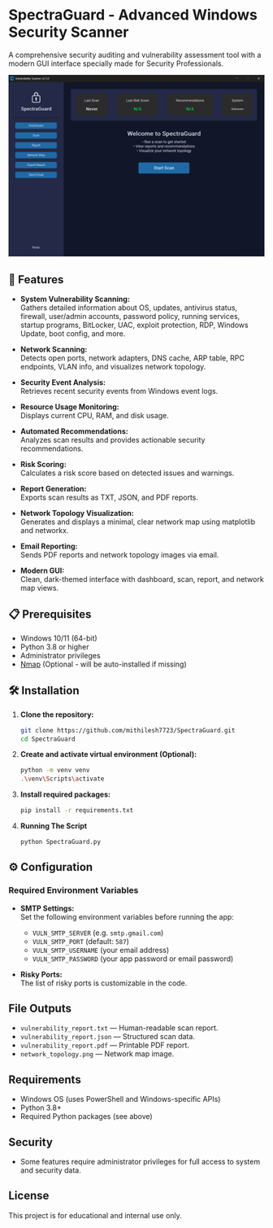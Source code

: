 # SpectraGuard - Advanced Windows Security Scanner

A comprehensive security auditing and vulnerability assessment tool with a modern GUI interface specially made for Security Professionals.

![SpectraGuard Dashboard](screenshots/dashboard.png)

## 🚀 Features

- **System Vulnerability Scanning:**  
  Gathers detailed information about OS, updates, antivirus status, firewall, user/admin accounts, password policy, running services, startup programs, BitLocker, UAC, exploit protection, RDP, Windows Update, boot config, and more.

- **Network Scanning:**  
  Detects open ports, network adapters, DNS cache, ARP table, RPC endpoints, VLAN info, and visualizes network topology.

- **Security Event Analysis:**  
  Retrieves recent security events from Windows event logs.

- **Resource Usage Monitoring:**  
  Displays current CPU, RAM, and disk usage.

- **Automated Recommendations:**  
  Analyzes scan results and provides actionable security recommendations.

- **Risk Scoring:**  
  Calculates a risk score based on detected issues and warnings.

- **Report Generation:**  
  Exports scan results as TXT, JSON, and PDF reports.

- **Network Topology Visualization:**  
  Generates and displays a minimal, clear network map using matplotlib and networkx.

- **Email Reporting:**  
  Sends PDF reports and network topology images via email.

- **Modern GUI:**  
  Clean, dark-themed interface with dashboard, scan, report, and network map views.

## 📋 Prerequisites

- Windows 10/11 (64-bit)
- Python 3.8 or higher
- Administrator privileges
- [Nmap](https://nmap.org/) (Optional - will be auto-installed if missing)

## 🛠️ Installation

1. **Clone the repository:**
   ```bash
   git clone https://github.com/mithilesh7723/SpectraGuard.git
   cd SpectraGuard
   ```

2. **Create and activate virtual environment (Optional):**
   ```bash
   python -m venv venv
   .\venv\Scripts\activate
   ```

3. **Install required packages:**
   ```bash
   pip install -r requirements.txt
   ```
4. **Running The Script**
   ```bash
   python SpectraGuard.py
   ```

## ⚙️ Configuration

### Required Environment Variables

- **SMTP Settings:**  
  Set the following environment variables before running the app:
  - `VULN_SMTP_SERVER` (e.g. `smtp.gmail.com`)
  - `VULN_SMTP_PORT` (default: `587`)
  - `VULN_SMTP_USERNAME` (your email address)
  - `VULN_SMTP_PASSWORD` (your app password or email password)

- **Risky Ports:**  
  The list of risky ports is customizable in the code.

## File Outputs

- `vulnerability_report.txt` — Human-readable scan report.
- `vulnerability_report.json` — Structured scan data.
- `vulnerability_report.pdf` — Printable PDF report.
- `network_topology.png` — Network map image.

## Requirements

- Windows OS (uses PowerShell and Windows-specific APIs)
- Python 3.8+
- Required Python packages (see above)

## Security

- Some features require administrator privileges for full access to system and security data.

## License

This project is for educational and internal use only.

